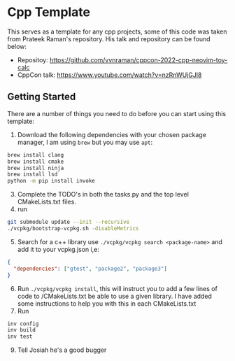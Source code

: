 # Cpp Template

This serves as a template for any cpp projects, some of this code was taken from Prateek Raman's repository.
His talk and repository can be found below:

- Repositoy: https://github.com/vvnraman/cppcon-2022-cpp-neovim-toy-calc
- CppCon talk: https://www.youtube.com/watch?v=nzRnWUjGJl8

## Getting Started

There are a number of things you need to do before you can start using this template:

1. Download the following dependencies with your chosen package manager, I am using `brew` but you may use `apt`:

```sh
brew install clang
brew install cmake
brew install ninja
brew install lsd
python -m pip install invoke
```

3. Complete the TODO's in both the tasks.py and the top level CMakeLists.txt files.
4. run

```sh
git submodule update --init --recursive
./vcpkg/bootstrap-vcpkg.sh -disableMetrics

```

5. Search for a c++ library use `./vcpkg/vcpkg search <package-name>` and add it to your vcpkg.json i,e:

```json
{
  "dependencies": ["gtest", "package2", "package3"]
}
```

6. Run `./vcpkg/vcpkg install`, this will instruct you to add a few lines of code to <module>/CMakeLists.txt be able to use a given library. I have added some instructions to help you with this in each CMakeLists.txt
7. Run

```sh
inv config
inv build
inv test
```

9. Tell Josiah he's a good bugger
